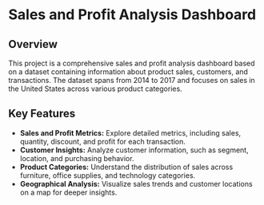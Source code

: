 # Sales and Profit Analysis Dashboard

## Overview

This project is a comprehensive sales and profit analysis dashboard based on a dataset containing information about product sales, customers, and transactions. The dataset spans from 2014 to 2017 and focuses on sales in the United States across various product categories.

## Key Features

- **Sales and Profit Metrics:** Explore detailed metrics, including sales, quantity, discount, and profit for each transaction.
- **Customer Insights:** Analyze customer information, such as segment, location, and purchasing behavior.
- **Product Categories:** Understand the distribution of sales across furniture, office supplies, and technology categories.
- **Geographical Analysis:** Visualize sales trends and customer locations on a map for deeper insights.
